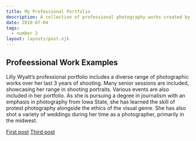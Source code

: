 ```yaml
---
title: My Professional Portfolio
description: A collection of professional photography works created by Lilly Wyatt Photography
date: 2018-07-04
tags:
  - number 2
layout: layouts/post.njk
---
```



## Profeessional Work Examples

Lilly Wyatt’s professional portfolio includes a diverse range of photographic works over her last 3 years of shooting. Many senior sessions are included, showcasing her range in shooting portraits. Various events are also included in her portfolio. As she is pursuing a degree in journalism with an emphasis in photography from Iowa State, she has learned the skill of protest photography alongside the ethics of the visual genre. She has also shot a variety of weddings during her time as a photographer, primarily in the midwest. 


<a href="{{ '/posts/firstpost/' | url }}">First post</a>
<a href="{{ '/posts/thirdpost/' | url }}">Third post</a>

